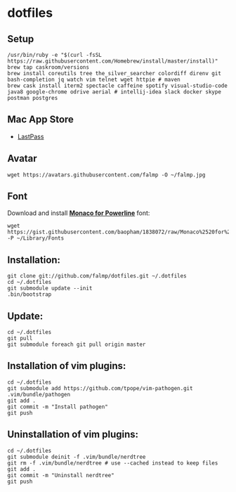 # dotfiles

## Setup

```
/usr/bin/ruby -e "$(curl -fsSL https://raw.githubusercontent.com/Homebrew/install/master/install)"
brew tap caskroom/versions
brew install coreutils tree the_silver_searcher colordiff direnv git bash-completion jq watch vim telnet wget httpie # maven
brew cask install iterm2 spectacle caffeine spotify visual-studio-code java8 google-chrome odrive aerial # intellij-idea slack docker skype postman postgres
```

## Mac App Store

- [LastPass](https://itunes.apple.com/us/app/lastpass/id926036361?ls=1&mt=12)

## Avatar

```
wget https://avatars.githubusercontent.com/falmp -O ~/falmp.jpg
```

## Font

Download and install **[Monaco for Powerline](https://gist.github.com/baopham/1838072#file-monaco-for-powerline-otf)** font:

```
wget https://gist.githubusercontent.com/baopham/1838072/raw/Monaco%2520for%2520Powerline.otf -P ~/Library/Fonts
```

## Installation:

```
git clone git://github.com/falmp/dotfiles.git ~/.dotfiles
cd ~/.dotfiles
git submodule update --init
.bin/bootstrap
```

## Update:

```
cd ~/.dotfiles
git pull
git submodule foreach git pull origin master
```

## Installation of vim plugins:

```
cd ~/.dotfiles
git submodule add https://github.com/tpope/vim-pathogen.git .vim/bundle/pathogen
git add .
git commit -m "Install pathogen"
git push
```

## Uninstallation of vim plugins:

```
cd ~/.dotfiles
git submodule deinit -f .vim/bundle/nerdtree
git rm -f .vim/bundle/nerdtree # use --cached instead to keep files
git add .
git commit -m "Uninstall nerdtree"
git push
```
